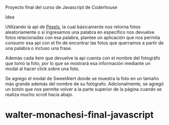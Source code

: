 Proyecto final del curso de Javascript de Coderhouse

Idea

Utilizando la api de [Pexels](https://www.pexels.com/es-es/api/), la cual básicamente nos retorna fotos aleatoriamente o si ingresamos una palabra en específico nos devuelve fotos relacionadas con esa palabra, plantee un aplicación que nos permita consumir esa api con el fin de encontrar las fotos que querramos a partir de una palabra o incluso una frase.

Además cada item que devuelve la api cuenta con el nombre del fotográfo que tomó la foto, por lo que se mostrará esa información mediante un modal al hacer click sobre una foto.

Se agrego el modal de SweetAlert donde se muestra la foto en un tamaño más grande además del nombre de su fotógrafo. Adicionalmente, se agregó un botón que nos permite volver a la parte superior de la página cuando se realiza mucho scroll hacia abajo.
# walter-monachesi-final-javascript
